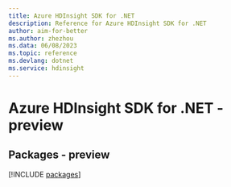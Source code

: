 ```yaml
---
title: Azure HDInsight SDK for .NET
description: Reference for Azure HDInsight SDK for .NET
author: aim-for-better
ms.author: zhezhou
ms.data: 06/08/2023
ms.topic: reference
ms.devlang: dotnet
ms.service: hdinsight
---
```

# Azure HDInsight SDK for .NET - preview
## Packages - preview
[!INCLUDE [packages](hdinsight-index.md)]